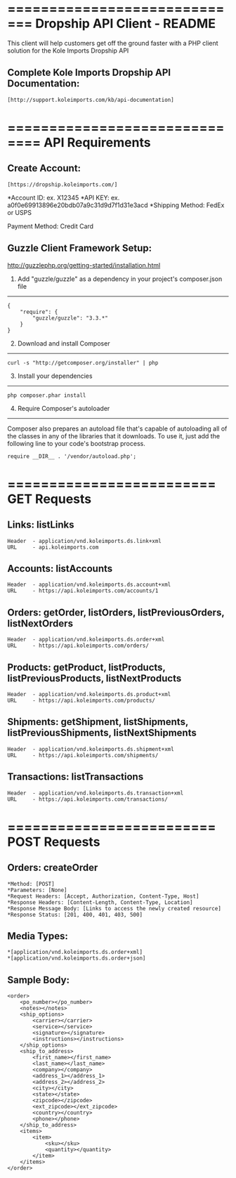 =============================
Dropship API Client - README
=============================

This client will help customers get off the ground faster with a PHP client solution for the Kole Imports Dropship API

Complete Kole Imports Dropship API Documentation:
------------------------------------------------------------------------------

	[http://support.koleimports.com/kb/api-documentation]

==============================
API Requirements
==============================

Create Account:
-------------------------

	[https://dropship.koleimports.com/]

*Account ID: ex. X12345
*API KEY: ex. a0f0e69913896e20bdb07a9c31d9d7f1d31e3acd
*Shipping Method: FedEx or USPS

Payment Method: Credit Card

Guzzle Client Framework Setup:
-----------------------------------------------

http://guzzlephp.org/getting-started/installation.html

1. Add "guzzle/guzzle" as a dependency in your project's composer.json file
---------------------------------------------------------------------------------------------------------------

	{
		"require": {
			"guzzle/guzzle": "3.3.*"
		}
	}

2. Download and install Composer
--------------------------------------------------

	curl -s "http://getcomposer.org/installer" | php

3. Install your dependencies
--------------------------------------------------

	php composer.phar install

4. Require Composer's autoloader
---------------------------------------------------

Composer also prepares an autoload file that's capable of autoloading all of the classes in any of the libraries that it downloads. To use it, just add the following line to your code's bootstrap process.

	require __DIR__ . '/vendor/autoload.php';

=========================
GET Requests
=========================

Links: listLinks
----------------------

	Header	- application/vnd.koleimports.ds.link+xml
	URL		- api.koleimports.com

Accounts: listAccounts
----------------------------------

	Header	- application/vnd.koleimports.ds.account+xml
	URL		- https://api.koleimports.com/accounts/1

Orders: getOrder, listOrders, listPreviousOrders, listNextOrders
-----------------------------------------------------------------------------------------------

	Header	- application/vnd.koleimports.ds.order+xml
	URL		- https://api.koleimports.com/orders/

Products: getProduct, listProducts, listPreviousProducts, listNextProducts
-------------------------------------------------------------------------------------------------------------

	Header	- application/vnd.koleimports.ds.product+xml
	URL		- https://api.koleimports.com/products/

Shipments: getShipment, listShipments, listPreviousShipments, listNextShipments
--------------------------------------------------------------------------------------------------------------------------

	Header	- application/vnd.koleimports.ds.shipment+xml
	URL		- https://api.koleimports.com/shipments/

Transactions: listTransactions
---------------------------------------------

	Header	- application/vnd.koleimports.ds.transaction+xml
	URL		- https://api.koleimports.com/transactions/

=========================
POST Requests
=========================

Orders: createOrder
------------------------------

	*Method: [POST]
	*Parameters: [None]
	*Request Headers: [Accept, Authorization, Content-Type, Host]
	*Response Headers: [Content-Length, Content-Type, Location]
	*Response Message Body: [Links to access the newly created resource]
	*Response Status: [201, 400, 401, 403, 500]

Media Types:
--------------------

	*[application/vnd.koleimports.ds.order+xml]
	*[application/vnd.koleimports.ds.order+json]

Sample Body:
---------------------
	<order>
		<po_number></po_number>
		<notes></notes>
		<ship_options>
			<carrier></carrier>
			<service></service>
			<signature></signature>
			<instructions></instructions>
		</ship_options>
		<ship_to_address>
			<first_name></first_name>
			<last_name></last_name>
			<company></company>
			<address_1></address_1>
			<address_2></address_2>
			<city></city>
			<state></state>
			<zipcode></zipcode>
			<ext_zipcode></ext_zipcode>
			<country></country>
			<phone></phone>
		</ship_to_address>
		<items>
			<item>
				<sku></sku>
				<quantity></quantity>
			</item>
		</items>
	</order>


